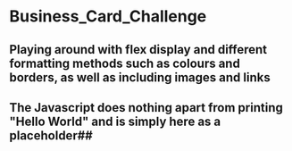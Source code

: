 # Business_Card_Challenge
## Playing around with flex display and different formatting methods such as colours and borders, as well as including images and links ##
## The Javascript does nothing apart from printing "Hello World" and is simply here as a placeholder##
